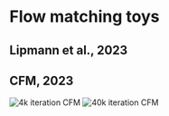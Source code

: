 # Flow matching toys

## Lipmann et al., 2023

## CFM, 2023
![4k iteration CFM]('moon_fm_old.png')
![40k iteration CFM]('moon_fm.png')
